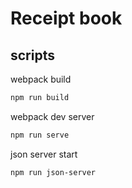 # Receipt book

## scripts

webpack build

```bash
npm run build
```

webpack dev server

```bash
npm run serve
```

json server start

```bash
npm run json-server
```
